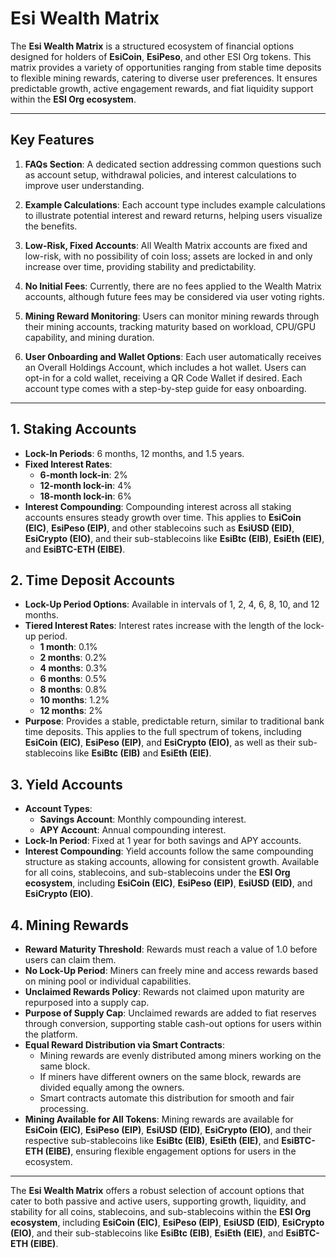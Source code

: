 # Esi Wealth Matrix

The **Esi Wealth Matrix** is a structured ecosystem of financial options designed for holders of **EsiCoin**, **EsiPeso**, and other ESI Org tokens. This matrix provides a variety of opportunities ranging from stable time deposits to flexible mining rewards, catering to diverse user preferences. It ensures predictable growth, active engagement rewards, and fiat liquidity support within the **ESI Org ecosystem**.

---

## Key Features

1. **FAQs Section**: A dedicated section addressing common questions such as account setup, withdrawal policies, and interest calculations to improve user understanding.

2. **Example Calculations**: Each account type includes example calculations to illustrate potential interest and reward returns, helping users visualize the benefits.

3. **Low-Risk, Fixed Accounts**: All Wealth Matrix accounts are fixed and low-risk, with no possibility of coin loss; assets are locked in and only increase over time, providing stability and predictability.

4. **No Initial Fees**: Currently, there are no fees applied to the Wealth Matrix accounts, although future fees may be considered via user voting rights.

5. **Mining Reward Monitoring**: Users can monitor mining rewards through their mining accounts, tracking maturity based on workload, CPU/GPU capability, and mining duration.

6. **User Onboarding and Wallet Options**: Each user automatically receives an Overall Holdings Account, which includes a hot wallet. Users can opt-in for a cold wallet, receiving a QR Code Wallet if desired. Each account type comes with a step-by-step guide for easy onboarding.

---

## 1. Staking Accounts

- **Lock-In Periods**: 6 months, 12 months, and 1.5 years.
- **Fixed Interest Rates**:
  - **6-month lock-in**: 2%
  - **12-month lock-in**: 4%
  - **18-month lock-in**: 6%
- **Interest Compounding**: Compounding interest across all staking accounts ensures steady growth over time. This applies to **EsiCoin (EIC)**, **EsiPeso (EIP)**, and other stablecoins such as **EsiUSD (EID)**, **EsiCrypto (EIO)**, and their sub-stablecoins like **EsiBtc (EIB)**, **EsiEth (EIE)**, and **EsiBTC-ETH (EIBE)**.

## 2. Time Deposit Accounts

- **Lock-Up Period Options**: Available in intervals of 1, 2, 4, 6, 8, 10, and 12 months.
- **Tiered Interest Rates**: Interest rates increase with the length of the lock-up period.
  - **1 month**: 0.1%
  - **2 months**: 0.2%
  - **4 months**: 0.3%
  - **6 months**: 0.5%
  - **8 months**: 0.8%
  - **10 months**: 1.2%
  - **12 months**: 2%
- **Purpose**: Provides a stable, predictable return, similar to traditional bank time deposits. This applies to the full spectrum of tokens, including **EsiCoin (EIC)**, **EsiPeso (EIP)**, and **EsiCrypto (EIO)**, as well as their sub-stablecoins like **EsiBtc (EIB)** and **EsiEth (EIE)**.

## 3. Yield Accounts

- **Account Types**:
  - **Savings Account**: Monthly compounding interest.
  - **APY Account**: Annual compounding interest.
- **Lock-In Period**: Fixed at 1 year for both savings and APY accounts.
- **Interest Compounding**: Yield accounts follow the same compounding structure as staking accounts, allowing for consistent growth. Available for all coins, stablecoins, and sub-stablecoins under the **ESI Org ecosystem**, including **EsiCoin (EIC)**, **EsiPeso (EIP)**, **EsiUSD (EID)**, and **EsiCrypto (EIO)**.

## 4. Mining Rewards

- **Reward Maturity Threshold**: Rewards must reach a value of 1.0 before users can claim them.
- **No Lock-Up Period**: Miners can freely mine and access rewards based on mining pool or individual capabilities.
- **Unclaimed Rewards Policy**: Rewards not claimed upon maturity are repurposed into a supply cap.
- **Purpose of Supply Cap**: Unclaimed rewards are added to fiat reserves through conversion, supporting stable cash-out options for users within the platform.
- **Equal Reward Distribution via Smart Contracts**:
  - Mining rewards are evenly distributed among miners working on the same block.
  - If miners have different owners on the same block, rewards are divided equally among the owners.
  - Smart contracts automate this distribution for smooth and fair processing.
- **Mining Available for All Tokens**: Mining rewards are available for **EsiCoin (EIC)**, **EsiPeso (EIP)**, **EsiUSD (EID)**, **EsiCrypto (EIO)**, and their respective sub-stablecoins like **EsiBtc (EIB)**, **EsiEth (EIE)**, and **EsiBTC-ETH (EIBE)**, ensuring flexible engagement options for users in the ecosystem.

---

The **Esi Wealth Matrix** offers a robust selection of account options that cater to both passive and active users, supporting growth, liquidity, and stability for all coins, stablecoins, and sub-stablecoins within the **ESI Org ecosystem**, including **EsiCoin (EIC)**, **EsiPeso (EIP)**, **EsiUSD (EID)**, **EsiCrypto (EIO)**, and their sub-stablecoins like **EsiBtc (EIB)**, **EsiEth (EIE)**, and **EsiBTC-ETH (EIBE)**.
